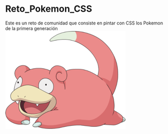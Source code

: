 # Reto_Pokemon_CSS
Este es un reto de comunidad que consiste en pintar con CSS los Pokemon de la primera generación
![Screenshot](slowpoke_imgoriginal.png)
